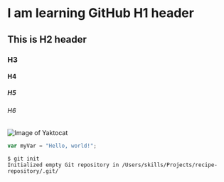 # I am learning GitHub H1 header
## This is H2 header
### H3
#### H4
##### H5
###### H6

![Image of Yaktocat](https://octodex.github.com/images/yaktocat.png)

``` javascript
var myVar = "Hello, world!";
```

```
$ git init
Initialized empty Git repository in /Users/skills/Projects/recipe-repository/.git/
```
